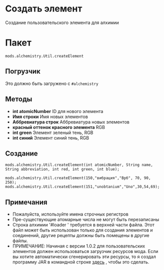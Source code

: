 # Создать элемент
Создание пользовательского элемента для алхимии

# Пакет
`mods.alchemistry.Util.createElement`
## Погрузчик
Это должно быть загружено с `#alchemistry`

## Методы
- **int atomicNumber** ID для нового элемента
- **Имя строки** Имя новых элементов
- **Аббревиатура строк** Аббревиатура новых элементов
- **красный оттенок красного элемента** RGB
- **int green** Элемент зеленый тень, RGB
- **int синий** Элемент синий тень, RGB

## Создание
```zenscript
mods.alchemistry.Util.createElement(int atomicNumber, String name, String abbreviation, int red, int green, int blue);

mods.alchemistry.Util.createElement(150,"вибрация","Врб", 70, 90, 250);
mods.alchemistry.Util.createElement(151,"unobtanium","Uno",30,54,69);
```

## Примечания

- Пожалуйста, используйте имена строчных регистров
- Пре-существующие атомарные числа не могут быть перезаписаны
- Строка алхимии '#loader ' требуется в верхней части файла. Этот файл может быть использован только для создания элементов и соединений, другие рецепты должны быть помещены в другие файлы.
- ПРИМЕЧАНИЕ: Начиная с версии 1.0.2 для пользовательских элементов должен использоваться загрузчик ресурсов мода. Если вы хотите автоматически сгенерировать эти ресурсы, то я создал программу JAR в командной строке [здесь](https://github.com/al132mc/alchemistry-resource-creator/releases) , чтобы это сделать.
